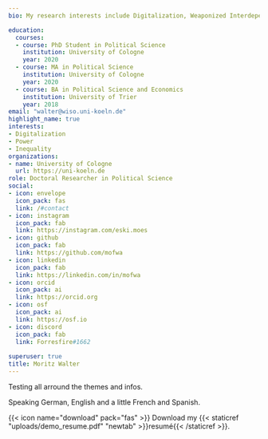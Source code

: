 ```yaml
---
bio: My research interests include Digitalization, Weaponized Interdependence and Business Power.

education:
  courses:
  - course: PhD Student in Political Science
    institution: University of Cologne
    year: 2020
  - course: MA in Political Science
    institution: University of Cologne
    year: 2020
  - course: BA in Political Science and Economics
    institution: University of Trier
    year: 2018
email: "walter@wiso.uni-koeln.de"
highlight_name: true
interests:
- Digitalization
- Power
- Inequality
organizations:
- name: University of Cologne
  url: https://uni-koeln.de
role: Doctoral Researcher in Political Science
social:
- icon: envelope
  icon_pack: fas
  link: /#contact
- icon: instagram
  icon_pack: fab
  link: https://instagram.com/eski.moes
- icon: github
  icon_pack: fab
  link: https://github.com/mofwa
- icon: linkedin
  icon_pack: fab
  link: https://linkedin.com/in/mofwa
- icon: orcid
  icon_pack: ai
  link: https://orcid.org
- icon: osf
  icon_pack: ai
  link: https://osf.io
- icon: discord
  icon_pack: fab
  link: Forresfire#1662
  
superuser: true
title: Moritz Walter
---
```


Testing all arround the themes and infos.

Speaking German, English and a little French and Spanish.

{{< icon name="download" pack="fas" >}} Download my {{< staticref "uploads/demo_resume.pdf" "newtab" >}}resumé{{< /staticref >}}.
